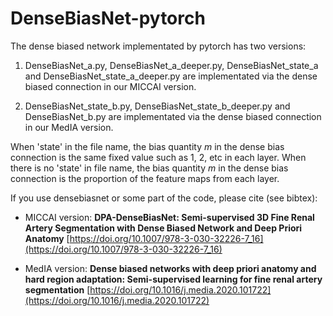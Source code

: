 # DenseBiasNet-pytorch
The dense biased network implementated by pytorch has two versions:

1. DenseBiasNet_a.py, DenseBiasNet_a_deeper.py, DenseBiasNet_state_a and DenseBiasNet_state_a_deeper.py are implementated via the dense biased connection in our MICCAI version.

2. DenseBiasNet_state_b.py, DenseBiasNet_state_b_deeper.py and DenseBiasNet_b.py are implementated via the dense biased connection in our MedIA version.

When 'state' in the file name, the bias quantity $m$ in the dense bias connection is the same fixed value such as 1, 2, etc in each layer. When there is no 'state' in file name, the bias quantity $m$ in the dense bias connection is the proportion of the feature maps from each layer.

If you use densebiasnet or some part of the code, please cite (see bibtex):
* MICCAI version:
**DPA-DenseBiasNet: Semi-supervised 3D Fine Renal Artery Segmentation with Dense Biased Network and Deep Priori Anatomy**  [https://doi.org/10.1007/978-3-030-32226-7_16](https://doi.org/10.1007/978-3-030-32226-7_16) 

* MedIA version:
**Dense biased networks with deep priori anatomy and hard region adaptation: Semi-supervised learning for fine renal artery segmentation**
[https://doi.org/10.1016/j.media.2020.101722](https://doi.org/10.1016/j.media.2020.101722)
